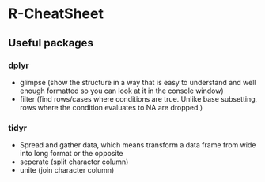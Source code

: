 # R-CheatSheet

## Useful packages

### dplyr
 - glimpse (show the structure in a way that is easy to understand and well enough formatted so you can look at it in the console window)
 - filter (find rows/cases where conditions are true. Unlike base subsetting, rows where the condition evaluates to NA are dropped.)

### tidyr

- Spread and gather data, which means transform a data frame from wide into long format or the opposite
- seperate (split character column)
- unite (join character column)

